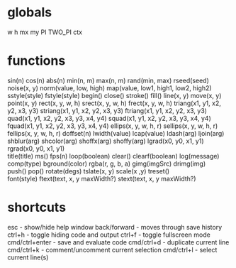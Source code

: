 # globals

w
h
mx
my
PI
TWO_PI
ctx

# functions

sin(n)
cos(n)
abs(n)
min(n, m)
max(n, m)
rand(min, max)
rseed(seed)
noise(x, y)
norm(value, low, high)
map(value, low1, high1, low2, high2)
<br>
sstyle(style)
fstyle(style)
begin()
close()
stroke()
fill()
line(x, y)
move(x, y)
point(x, y)
rect(x, y, w, h)
srect(x, y, w, h)
frect(x, y, w, h)
triang(x1, y1, x2, y2, x3, y3)
striang(x1, y1, x2, y2, x3, y3)
ftriang(x1, y1, x2, y2, x3, y3)
quad(x1, y1, x2, y2, x3, y3, x4, y4)
squad(x1, y1, x2, y2, x3, y3, x4, y4)
fquad(x1, y1, x2, y2, x3, y3, x4, y4)
ellips(x, y, w, h, r)
sellips(x, y, w, h, r)
fellips(x, y, w, h, r)
doffset(n)
lwidth(value)
lcap(value)
ldash(arg)
ljoin(arg)
shblur(arg)
shcolor(arg)
shoffx(arg)
shoffy(arg)
lgrad(x0, y0, x1, y1)
rgrad(x0, y0, x1, y1)
<br>
title(title)
ms()
fps(n)
loop(boolean)
clear()
clearf(boolean)
log(message)
comp(type)
bground(color)
rgba(r, g, b, a)
gimg(imgSrc)
drimg(img)
<br>
push()
pop()
rotate(degs)
tslate(x, y)
scale(x ,y)
treset()
<br>
font(style)
ftext(text, x, y maxWidth?)
stext(text, x, y maxWidth?)

# shortcuts

esc - show/hide help window
back/forward - moves through save history
ctrl+h - toggle hiding code and output
ctrl+f - toggle fullscreen mode
cmd/ctrl+enter - save and evaluate code
cmd/ctrl+d - duplicate current line
cmd/ctrl+k - comment/uncomment current selection
cmd/ctrl+l - select current line(s)
